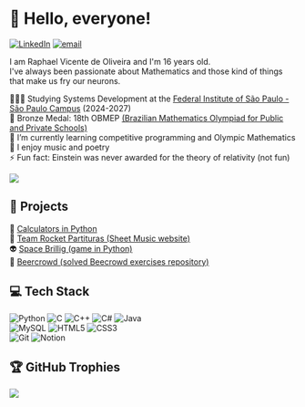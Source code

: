 # 👋 Hello, everyone!
[![LinkedIn](https://img.shields.io/badge/LinkedIn-%230077B5.svg?logo=linkedin&logoColor=white)](https://www.linkedin.com/in/raphael-vicente-6967a9357/) [![email](https://img.shields.io/badge/Email-D14836?logo=gmail&logoColor=white)](mailto:vicenteraphaeloliveira@gmail.com) 

I am Raphael Vicente de Oliveira and I'm 16 years old.<br>
I've always been passionate about Mathematics and those kind of things that make us fry our neurons.<br>

👩🏻‍🎓 Studying Systems Development at the [Federal Institute of São Paulo - São Paulo Campus](https://spo.ifsp.edu.br) (2024-2027)<br>
🥉 Bronze Medal: 18th OBMEP [(Brazilian Mathematics Olympiad for Public and Private Schools)](http://www.obmep.org.br/)<br>
🌱 I’m currently learning competitive programming and Olympic Mathematics <br>
🎨 I enjoy music and poetry<br>
⚡ Fun fact: Einstein was never awarded for the theory of relativity (not fun)<br>

![](https://github-readme-stats.vercel.app/api?username=vicenteraphael&theme=gruvbox&hide_border=true&include_all_commits=false&count_private=false)<br/>

## 📄 Projects

🧮 [Calculators in Python](https://github.com/vicenteraphael/Python)<br>
🎼 [Team Rocket Partituras (Sheet Music website)](https://github.com/TeamRocket69/site)<br>
👽 [Space Brillig (game in Python)](https://github.com/Space-Brillig/game)<br>
🐝 [Beercrowd (solved Beecrowd exercises repository)](https://github.com/Place-code/BeerCrowd)<br>

## 💻 Tech Stack

![Python](https://img.shields.io/badge/python-3670A0?style=for-the-badge&logo=python&logoColor=ffdd54)
![C](https://img.shields.io/badge/c-%2300599C.svg?style=for-the-badge&logo=c&logoColor=white)
![C++](https://img.shields.io/badge/c++-%2300599C.svg?style=for-the-badge&logo=c%2B%2B&logoColor=white)
![C#](https://img.shields.io/badge/c%23-%23239120.svg?style=for-the-badge&logo=csharp&logoColor=white)
![Java](https://img.shields.io/badge/java-%23ED8B00.svg?style=for-the-badge&logo=openjdk&logoColor=white)<br>
![MySQL](https://img.shields.io/badge/mysql-4479A1.svg?style=for-the-badge&logo=mysql&logoColor=white)
![HTML5](https://img.shields.io/badge/html5-%23E34F26.svg?style=for-the-badge&logo=html5&logoColor=white) 
![CSS3](https://img.shields.io/badge/css3-%231572B6.svg?style=for-the-badge&logo=css3&logoColor=white)<br>
![Git](https://img.shields.io/badge/git-%23F05033.svg?style=for-the-badge&logo=git&logoColor=white)
![Notion](https://img.shields.io/badge/Notion-%23000000.svg?style=for-the-badge&logo=notion&logoColor=white)

## 🏆 GitHub Trophies

![](https://github-profile-trophy.vercel.app/?username=vicenteraphael&theme=gruvbox&no-frame=true&no-bg=false&margin-w=4)
